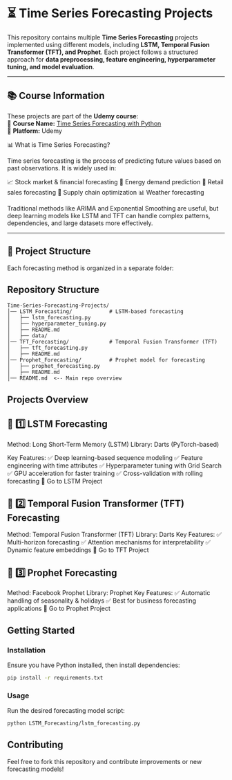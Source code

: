 
# ⏳ Time Series Forecasting Projects  

This repository contains multiple **Time Series Forecasting** projects implemented using different models, including **LSTM, Temporal Fusion Transformer (TFT), and Prophet**. Each project follows a structured approach for **data preprocessing, feature engineering, hyperparameter tuning, and model evaluation**.  

---

## 📚 Course Information  
These projects are part of the **Udemy course**:  
📌 **Course Name:** [Time Series Forecasting with Python](https://www.udemy.com/course/forecasting-python/learn/lecture/45931761?start=510#questions)  
📌 **Platform:** Udemy  

📊 What is Time Series Forecasting?

Time series forecasting is the process of predicting future values based on past observations. It is widely used in:

📈 Stock market & financial forecasting
🔋 Energy demand prediction
🛒 Retail sales forecasting
🚛 Supply chain optimization
📊 Weather forecasting


Traditional methods like ARIMA and Exponential Smoothing are useful, but deep learning models like LSTM and TFT can handle complex patterns, dependencies, and large datasets more effectively.


---

## 📂 Project Structure  

Each forecasting method is organized in a separate folder:  

## Repository Structure

```plaintext
Time-Series-Forecasting-Projects/
│── LSTM_Forecasting/            # LSTM-based forecasting
│   ├── lstm_forecasting.py
│   ├── hyperparameter_tuning.py
│   ├── README.md
│   ├── data/
│── TFT_Forecasting/             # Temporal Fusion Transformer (TFT)
│   ├── tft_forecasting.py
│   ├── README.md
│── Prophet_Forecasting/         # Prophet model for forecasting
│   ├── prophet_forecasting.py
│   ├── README.md
│── README.md  <-- Main repo overview
```

## Projects Overview

## 📌 1️⃣ LSTM Forecasting
Method: Long Short-Term Memory (LSTM)
Library: Darts (PyTorch-based)

Key Features: ✅ Deep learning-based sequence modeling
✅ Feature engineering with time attributes
✅ Hyperparameter tuning with Grid Search
✅ GPU acceleration for faster training
✅ Cross-validation with rolling forecasting
📂 Go to LSTM Project

## 📌 2️⃣ Temporal Fusion Transformer (TFT) Forecasting
Method: Temporal Fusion Transformer (TFT)
Library: Darts
Key Features: ✅ Multi-horizon forecasting
✅ Attention mechanisms for interpretability
✅ Dynamic feature embeddings
📂 Go to TFT Project

## 📌 3️⃣ Prophet Forecasting
Method: Facebook Prophet
Library: Prophet
Key Features: ✅ Automatic handling of seasonality & holidays
✅ Best for business forecasting applications
📂 Go to Prophet Project

## Getting Started

### Installation
Ensure you have Python installed, then install dependencies:
```bash
pip install -r requirements.txt
```

### Usage
Run the desired forecasting model script:
```bash
python LSTM_Forecasting/lstm_forecasting.py
```

## Contributing
Feel free to fork this repository and contribute improvements or new forecasting models!








